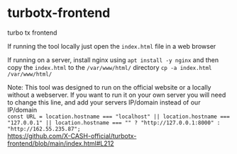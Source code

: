 # turbotx-frontend
turbo tx frontend

If running the tool locally just open the `index.html` file in a web browser

If running on a server, install nginx using `apt install -y nginx` and then copy the `index.html` to the `/var/www/html/` directory `cp -a index.html /var/www/html/`

Note: This tool was designed to run on the official website or a locally without a webserver. If you want to run it on your own server you will need to change this line, and add your servers IP/domain instead of our IP/domain  
`const URL = location.hostname === "localhost" || location.hostname === "127.0.0.1" || location.hostname === "" ? "http://127.0.0.1:8000" : "http://162.55.235.87";`  
https://github.com/X-CASH-official/turbotx-frontend/blob/main/index.html#L212
